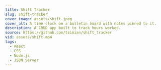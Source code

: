 ```yaml
---
title: Shift Tracker
slug: shift-tracker
cover_image: assets/shift.jpeg
cover_alt: A time clock on a bulletin board with notes pinned to it.
description: A CRUD app built to track hours worked.
source: https://github.com/tsimian/shift_tracker
vid: assets/shift.mp4
tags:
  - React
  - CSS
  - Node.js
  - JSON Server
---
```

